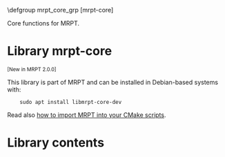 \defgroup mrpt_core_grp [mrpt-core]

Core functions for MRPT.

# Library mrpt-core
<small> [New in MRPT 2.0.0] </small>

This library is part of MRPT and can be installed in Debian-based systems with:

		sudo apt install libmrpt-core-dev

Read also [how to import MRPT into your CMake scripts](mrpt_from_cmake.html).

# Library contents
